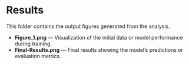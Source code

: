 # Results

This folder contains the output figures generated from the analysis.

- **Figure_1.png** — Visualization of the initial data or model performance during training.  
- **Final-Results.png** — Final results showing the model’s predictions or evaluation metrics.



